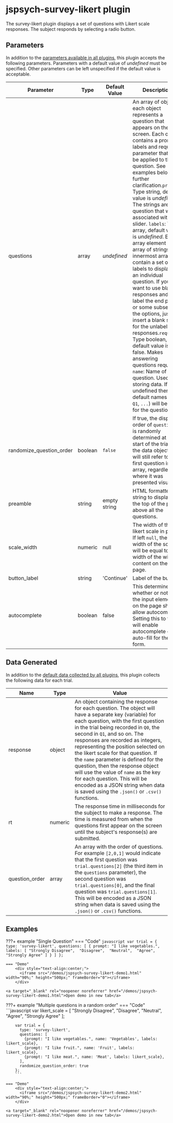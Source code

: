 # jspsych-survey-likert plugin

The survey-likert plugin displays a set of questions with Likert scale responses. The subject responds by selecting a radio button.

## Parameters

In addition to the [parameters available in all plugins](../overview/plugins.md#parameters-available-in-all-plugins), this plugin accepts the following parameters. Parameters with a default value of *undefined* must be specified. Other parameters can be left unspecified if the default value is acceptable.

Parameter | Type | Default Value | Description
----------|------|---------------|------------
questions | array | *undefined* | An array of objects, each object represents a question that appears on the screen. Each object contains a prompt, labels and required parameter that will be applied to the question. See examples below for further clarification.`prompt`: Type string, default value is *undefined*. The strings are the question that will be associated with a slider. `labels`: Type array, default value is *undefined*. Each array element is an array of strings. The innermost arrays contain a set of labels to display for an individual question. If you want to use blank responses and only label the end points or some subset of the options, just insert a blank string for the unlabeled responses.`required`: Type boolean, default value is false. Makes answering questions required. `name`: Name of the question. Used for storing data. If left undefined then default names (`Q0`, `Q1`, `...`) will be used for the questions.
randomize_question_order | boolean | `false` | If true, the display order of `questions` is randomly determined at the start of the trial. In the data object, `Q0` will still refer to the first question in the array, regardless of where it was presented visually.
preamble | string | empty string | HTML formatted string to display at the top of the page above all the questions.
scale_width | numeric | null | The width of the likert scale in pixels. If left `null`, then the width of the scale will be equal to the width of the widest content on the page.
button_label | string |  'Continue' | Label of the button.
autocomplete | boolean | false | This determines whether or not all of the input elements on the page should allow autocomplete. Setting this to true will enable autocomplete or auto-fill for the form.

## Data Generated

In addition to the [default data collected by all plugins](../overview/plugins.md#data-collected-by-all-plugins), this plugin collects the following data for each trial.

Name | Type | Value
-----|------|------
response | object | An object containing the response for each question. The object will have a separate key (variable) for each question, with the first question in the trial being recorded in `Q0`, the second in `Q1`, and so on. The responses are recorded as integers, representing the position selected on the likert scale for that question. If the `name` parameter is defined for the question, then the response object will use the value of `name` as the key for each question. This will be encoded as a JSON string when data is saved using the `.json()` or `.csv()` functions. |
rt | numeric | The response time in milliseconds for the subject to make a response. The time is measured from when the questions first appear on the screen until the subject's response(s) are submitted. |
question_order | array | An array with the order of questions. For example `[2,0,1]` would indicate that the first question was `trial.questions[2]` (the third item in the `questions` parameter), the second question was `trial.questions[0]`, and the final question was `trial.questions[1]`. This will be encoded as a JSON string when data is saved using the `.json()` or `.csv()` functions. |

## Examples

???+ example "Single Question"
    === "Code"
        ```javascript
        var trial = {
          type: 'survey-likert',
          questions: [
            {
              prompt: "I like vegetables.", 
              labels: [
                "Strongly Disagree", 
                "Disagree", 
                "Neutral", 
                "Agree", 
                "Strongly Agree"
              ]
            }
          ]
        };
        ```

    === "Demo"
        <div style="text-align:center;">
          <iframe src="/demos/jspsych-survey-likert-demo1.html" width="90%;" height="500px;" frameBorder="0"></iframe>
        </div>

    <a target="_blank" rel="noopener noreferrer" href="/demos/jspsych-survey-likert-demo1.html">Open demo in new tab</a>

???+ example "Multiple questions in a random order"
    === "Code"
        ```javascript
        var likert_scale = [
          "Strongly Disagree", 
          "Disagree", 
          "Neutral", 
          "Agree", 
          "Strongly Agree"
        ];

        var trial = {
          type: 'survey-likert',
          questions: [
            {prompt: "I like vegetables.", name: 'Vegetables', labels: likert_scale},
            {prompt: "I like fruit.", name: 'Fruit', labels: likert_scale},
            {prompt: "I like meat.", name: 'Meat', labels: likert_scale},
          ],
          randomize_question_order: true
        };
        ```

    === "Demo"
        <div style="text-align:center;">
          <iframe src="/demos/jspsych-survey-likert-demo2.html" width="90%;" height="500px;" frameBorder="0"></iframe>
        </div>

    <a target="_blank" rel="noopener noreferrer" href="/demos/jspsych-survey-likert-demo2.html">Open demo in new tab</a>

    

